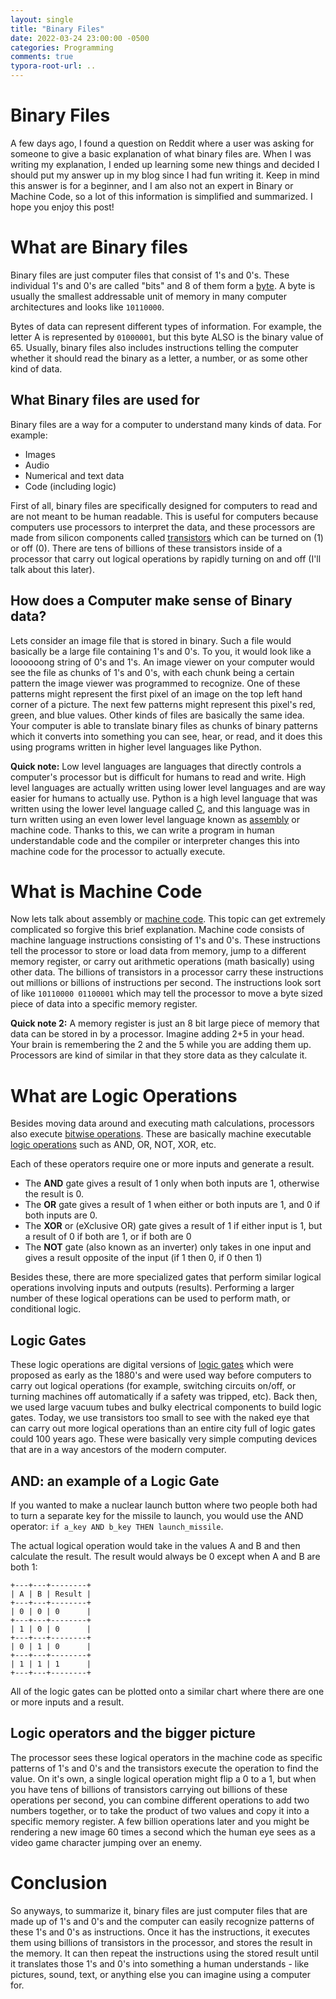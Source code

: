 ```yaml
---
layout: single
title: "Binary Files"
date: 2022-03-24 23:00:00 -0500
categories: Programming
comments: true
typora-root-url: ..
---
```


# Binary Files

A few days ago, I found a question on Reddit where a user was asking for someone to give a basic explanation of what binary files are. When I was writing my explanation, I ended up learning some new things and decided I should put my answer up in my blog since I had fun writing it. Keep in mind this answer is for a beginner, and I am also not an expert in Binary or Machine Code, so a lot of this information is simplified and summarized. I hope you enjoy this post!

# What are Binary files

Binary files are just computer files that consist of 1's and 0's. These individual 1's and 0's are called "bits" and 8 of them form a [byte](https://en.wikipedia.org/wiki/Byte). A byte is usually the smallest addressable unit of memory in many computer architectures and looks like `10110000`.

Bytes of data can represent different types of information. For example, the letter A is represented by `01000001`, but this byte ALSO is the binary value of 65. Usually, binary files also includes instructions telling the computer whether it should read the binary as a letter, a number, or as some other kind of data.

## What Binary files are used for

Binary files are a way for a computer to understand many kinds of data. For example:

* Images
* Audio
* Numerical and text data
* Code (including logic)

First of all, binary files are specifically designed for computers to read and are not meant to be human readable. This is useful for computers because computers use processors to interpret the data, and these processors are made from silicon components called [transistors](https://en.wikipedia.org/wiki/Transistor) which can be turned on (1) or off (0). There are tens of billions of these transistors inside of a processor that carry out logical operations by rapidly turning on and off (I'll talk about this later).

## How does a Computer make sense of Binary data?

Lets consider an image file that is stored in binary. Such a file would basically be a large file containing 1's and 0's. To you, it would look like a loooooong string of 0's and 1's. An image viewer on your computer would see the file as chunks of 1's and 0's, with each chunk being a certain pattern the image viewer was programmed to recognize. One of these patterns might represent the first pixel of an image on the top left hand corner of a picture. The next few patterns might represent this pixel's red, green, and blue values. Other kinds of files are basically the same idea. Your computer is able to translate binary files as chunks of binary patterns which it converts into something you can see, hear, or read, and it does this using programs written in higher level languages like Python.

**Quick note:** Low level languages are languages that directly controls a computer's processor but is difficult for humans to read and write. High level languages are actually written using lower level languages and are way easier for humans to actually use. Python is a high level language that was written using the lower level language called [C](https://en.wikipedia.org/wiki/C_(programming_language)), and this language was in turn written using an even lower level language known as [assembly](https://en.wikipedia.org/wiki/Assembly_language) or machine code. Thanks to this, we can write a program in human understandable code and the compiler or interpreter changes this into machine code for the processor to actually execute.

# What is Machine Code

Now lets talk about assembly or [machine code](https://en.wikipedia.org/wiki/Machine_code). This topic can get extremely complicated so forgive this brief explanation. Machine code consists of machine language instructions consisting of 1's and 0's. These instructions tell the processor to store or load data from memory, jump to a different memory register, or carry out arithmetic operations (math basically) using other data. The billions of transistors in a processor carry these instructions out millions or billions of instructions per second. The instructions look sort of like `10110000 01100001` which may tell the processor to move a byte sized piece of data into a specific memory register.

**Quick note 2:** A memory register is just an 8 bit large piece of memory that data can be stored in by a processor. Imagine adding 2+5 in your head. Your brain is remembering the 2 and the 5 while you are adding them up. Processors are kind of similar in that they store data as they calculate it.

# What are Logic Operations

Besides moving data around and executing math calculations, processors also execute [bitwise operations](https://en.wikipedia.org/wiki/Bitwise_operation#Bitwise_operators). These are basically machine executable [logic operations](https://whatis.techtarget.com/definition/logic-gate-AND-OR-XOR-NOT-NAND-NOR-and-XNOR) such as AND, OR, NOT, XOR, etc.

Each of these operators require one or more inputs and generate a result.

* The **AND** gate gives a result of 1 only when both inputs are 1, otherwise the result is 0.
* The **OR** gate gives a result of 1 when either or both inputs are 1, and 0 if both inputs are 0.
* The **XOR** or (eXclusive OR) gate gives a result of 1 if either input is 1, but a result of 0 if both are 1, or if both are 0
* The **NOT** gate (also known as an inverter) only takes in one input and gives a result opposite of the input (if 1 then 0, if 0 then 1)

Besides these, there are more specialized gates that perform similar logical operations involving inputs and outputs (results). Performing a larger number of these logical operations can be used to perform math, or conditional logic.

## Logic Gates

These logic operations are digital versions of [logic gates](https://en.wikipedia.org/wiki/Logic_gate#History_and_development) which were proposed as early as the 1880's and were used way before computers to carry out logical operations (for example, switching circuits on/off, or turning machines off automatically if a safety was tripped, etc). Back then, we used large vacuum tubes and bulky electrical components to build logic gates. Today, we use transistors too small to see with the naked eye that can carry out more logical operations than an entire city full of logic gates could 100 years ago. These were basically very simple computing devices that are in a way ancestors of the modern computer.

## AND: an example of a Logic Gate

If you wanted to make a nuclear launch button where two people both had to turn a separate key for the missile to launch, you would use the AND operator: `if a_key AND b_key THEN launch_missile`.

The actual logical operation would take in the values A and B and then calculate the result. The result would always be 0 except when A and B are both 1:

```
+---+---+--------+
| A | B | Result |
+---+---+--------+
| 0 | 0 | 0      |
+---+---+--------+
| 1 | 0 | 0      |
+---+---+--------+
| 0 | 1 | 0      |
+---+---+--------+
| 1 | 1 | 1      |
+---+---+--------+
```

All of the logic gates can be plotted onto a similar chart where there are one or more inputs and a result.

## Logic operators and the bigger picture

The processor sees these logical operators in the machine code as specific patterns of 1's and 0's and the transistors execute the operation to find the value. On it's own, a single logical operation might flip a 0 to a 1, but when you have tens of billions of transistors carrying out billions of these operations per second, you can combine different operations to add two numbers together, or to take the product of two values and copy it into a specific memory register. A few billion operations later and you might be rendering a new image 60 times a second which the human eye sees as a video game character jumping over an enemy.

# Conclusion

So anyways, to summarize it, binary files are just computer files that are made up of 1's and 0's and the computer can easily recognize patterns of these 1's and 0's as instructions. Once it has the instructions, it executes them using billions of transistors in the processor, and stores the result in the memory. It can then repeat the instructions using the stored result until it translates those 1's and 0's into something a human understands - like pictures, sound, text, or anything else you can imagine using a computer for.
